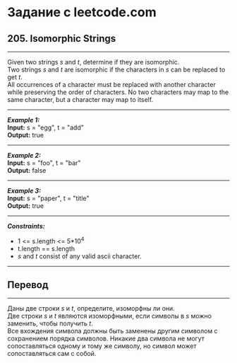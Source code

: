 # Задание с leetcode.com
## 205. Isomorphic Strings

---

Given two strings *s* and *t*, determine if they are isomorphic.</br>
Two strings *s* and *t* are isomorphic if the characters in *s* can be replaced to get *t*.</br>
All occurrences of a character must be replaced with another character while preserving the order of characters. No two characters may map to the same character, but a character may map to itself.

---

***Example 1:***</br>
**Input:** s = "egg", t = "add"</br>
**Output:** true</br>

---

***Example 2:***</br>
**Input:** s = "foo", t = "bar"</br>
**Output:** false</br>

---

***Example 3:***</br>
**Input:** s = "paper", t = "title"</br>
**Output:** true</br>

---

***Constraints:***</br>
- 1 <= s.length <= 5*10<sup>4</sup></br>
- t.length == s.length
- *s* and *t* consist of any valid ascii character.

---

## Перевод

---

Даны две строки *s* и *t*, определите, изоморфны ли они.</br>
Две строки *s* и *t* являются изоморфными, если символы в *s* можно заменить, чтобы получить *t*.</br>
Все вхождения символа должны быть заменены другим символом с сохранением порядка символов. Никакие два символа не могут сопоставляться одному и тому же символу, но символ может сопоставляться сам с собой.